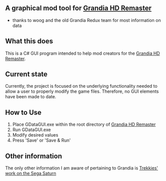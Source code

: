 ## A graphical mod tool for [Grandia HD Remaster](https://store.steampowered.com/app/1034860/GRANDIA_HD_Remaster/)

 - thanks to woog and the old Grandia Redux team for most information on data
 
 ## What this does
 
 This is a C# GUI program intended to help mod creators for the [Grandia HD Remaster](https://store.steampowered.com/app/1034860/GRANDIA_HD_Remaster/).
 
 ## Current state
 
 Currently, the project is focused on the underlying functionality needed to allow a user to properly modify the game files. Therefore, no GUI elements have been made to date.
 
 ## How to Use
 
 1. Place GDataGUI.exe within the root directory of [Grandia HD Remaster](https://store.steampowered.com/app/1034860/GRANDIA_HD_Remaster/)
 2. Run GDataGUI.exe
 3. Modify desired values
 4. Press 'Save' or 'Save & Run'
 
 ## Other information
 
 The only other information I am aware of pertaining to Grandia is [Trekkies' work on the Sega Saturn](https://github.com/TrekkiesUnite118/GrandiaTranslation)
